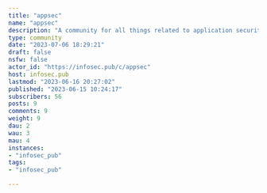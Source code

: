 ```yaml
---
title: "appsec" 
name: "appsec"
description: "A community for all things related to application security."
type: community
date: "2023-07-06 18:29:21"
draft: false
nsfw: false
actor_id: "https://infosec.pub/c/appsec"
host: infosec.pub
lastmod: "2023-06-16 20:27:02"
published: "2023-06-15 10:24:17"
subscribers: 56
posts: 9
comments: 9
weight: 9
dau: 2
wau: 3
mau: 4
instances:
- "infosec_pub"
tags: 
- "infosec_pub"

---
```

